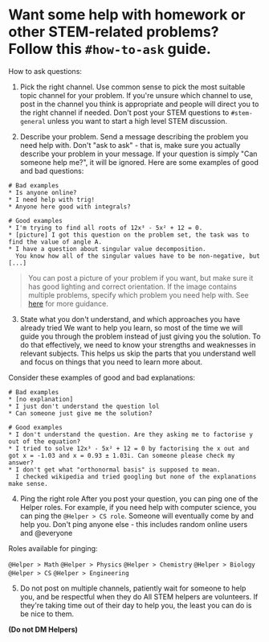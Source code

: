 # Want some help with homework or other STEM-related problems? Follow this `#how-to-ask` guide.

How to ask questions:

1. Pick the right channel. Use common sense to pick the most suitable topic channel for your problem. If you're unsure which channel to use, post in the channel you think is appropriate and people will direct you to the right channel if needed. Don't post your STEM questions to `#stem-general` unless you want to start a high level STEM discussion.

2. Describe your problem. Send a message describing the problem you need help with. Don't "ask to ask" - that is, make sure you actually describe your problem in your message. If your question is simply "Can someone help me?", it will be ignored. Here are some examples of good and bad questions:

```
# Bad examples
* Is anyone online?
* I need help with trig!
* Anyone here good with integrals?

# Good examples
* I'm trying to find all roots of 12x³ - 5x² + 12 = 0.
* [picture] I got this question on the problem set, the task was to find the value of angle A.
* I have a question about singular value decomposition. 
  You know how all of the singular values have to be non-negative, but [...]
```

> You can post a picture of your problem if you want, but make sure it has good lighting and correct orientation. If the image contains multiple problems, specify which problem you need help with. See [here](https://sol.gfxile.net/dontask.html) for more guidance.

3. State what you don't understand, and which approaches you have already tried We want to help you learn, so most of the time we will guide you through the problem instead of just giving you the solution. To do that effectively, we need to know your strengths and weaknesses in relevant subjects. This helps us skip the parts that you understand well and focus on things that you need to learn more about.

Consider these examples of good and bad explanations:

```
# Bad examples
* [no explanation]
* I just don't understand the question lol
* Can someone just give me the solution?

# Good examples
* I don't understand the question. Are they asking me to factorise y out of the equation?
* I tried to solve 12x³ - 5x² + 12 = 0 by factorising the x out and got x = -1.03 and x = 0.93 ± 1.03i. Can someone please check my answer?
* I don't get what "orthonormal basis" is supposed to mean. 
  I checked wikipedia and tried googling but none of the explanations make sense.
```

4. Ping the right role After you post your question, you can ping one of the Helper roles. For example, if you need help with computer science, you can ping the `@Helper > CS role`. Someone will eventually come by and help you. Don't ping anyone else - this includes random online users and @everyone


Roles available for pinging:

`@Helper > Math`
`@Helper > Physics`
`@Helper > Chemistry`
`@Helper > Biology`
`@Helper > CS`
`@Helper > Engineering`

5. Do not post on multiple channels, patiently wait for someone to help you, and be respectful when they do All STEM helpers are volunteers. If they're taking time out of their day to help you, the least you can do is be nice to them.

**(Do not DM Helpers)**

